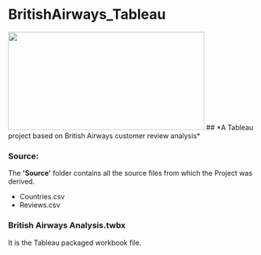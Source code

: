 # BritishAirways_Tableau
<img src="https://upload.wikimedia.org/wikipedia/sco/4/42/British_Airways_Logo.svg" width=400 height=200>
## *A Tableau project based on British Airways customer review analysis* </br>

### Source:
The **'Source'** folder contains all the source files from which the Project was derived. <br>
* Countries.csv <br>
* Reviews.csv <br>

### British Airways Analysis.twbx
It is the Tableau packaged workbook file.

